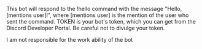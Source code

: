 This bot will respond to the !hello command with the message "Hello, [mentions user]!", where [mentions user] is the mention of the user who sent the command. TOKEN is your bot's token, which you can get from the Discord Developer Portal. Be careful not to divulge your token.


I am not responsible for the work ability of the bot
